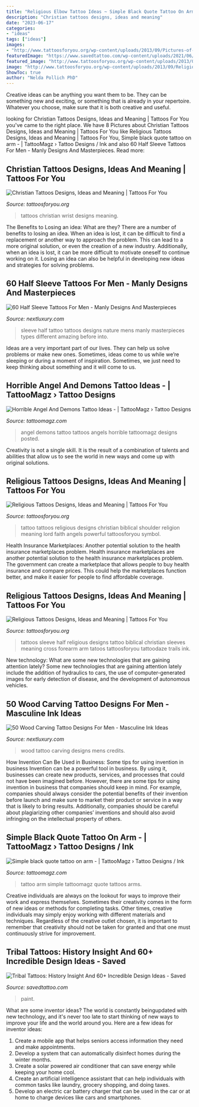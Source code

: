 ```yaml
---
title: "Religious Elbow Tattoo Ideas ~ Simple Black Quote Tattoo On Arm -"
description: "Christian tattoos designs, ideas and meaning"
date: "2023-06-17"
categories:
- "ideas"
tags: ["ideas"]
images:
- "http://www.tattoosforyou.org/wp-content/uploads/2013/09/Pictures-of-Religious-Tattoos.jpg"
featuredImage: "https://www.savedtattoo.com/wp-content/uploads/2021/06/African-Tribal-Tattoos-4.jpeg"
featured_image: "http://www.tattoosforyou.org/wp-content/uploads/2013/09/Christian-Wrist-Tattoos-768x1024.jpg"
image: "http://www.tattoosforyou.org/wp-content/uploads/2013/09/Religious-Tattoo-Designs-For-Men-764x1024.jpg"
ShowToc: true
author: "Nelda Pollich PhD"
---
```



Creative ideas can be anything you want them to be. They can be something new and exciting, or something that is already in your repertoire. Whatever you choose, make sure that it is both creative and useful.

	

		
looking for Christian Tattoos Designs, Ideas and Meaning | Tattoos For You you've came to the right place. We have 8 Pictures about Christian Tattoos Designs, Ideas and Meaning | Tattoos For You like Religious Tattoos Designs, Ideas and Meaning | Tattoos For You, Simple black quote tattoo on arm - | TattooMagz › Tattoo Designs / Ink and also 60 Half Sleeve Tattoos For Men - Manly Designs And Masterpieces. Read more:
		
    
## Christian Tattoos Designs, Ideas And Meaning | Tattoos For You

<img loading=lazy src="http://www.tattoosforyou.org/wp-content/uploads/2013/09/Christian-Wrist-Tattoos-768x1024.jpg" onerror="this.onerror=null;this.src='https://tse4.mm.bing.net/th?id=OIP.xSqtRmdf8TeLGvX0S7yk8gHaJ4&amp;pid=15.1';" alt="Christian Tattoos Designs, Ideas and Meaning | Tattoos For You">

_Source: tattoosforyou.org_

>tattoos christian wrist designs meaning. 

	

The Benefits to Losing an idea: What are they?
There are a number of benefits to losing an idea. When an idea is lost, it can be difficult to find a replacement or another way to approach the problem. This can lead to a more original solution, or even the creation of a new industry. Additionally, when an idea is lost, it can be more difficult to motivate oneself to continue working on it. Losing an idea can also be helpful in developing new ideas and strategies for solving problems.

    
## 60 Half Sleeve Tattoos For Men - Manly Designs And Masterpieces

<img loading=lazy src="http://nextluxury.com/wp-content/uploads/mens-nature-half-sleeve-tattoo.jpg" onerror="this.onerror=null;this.src='https://tse1.mm.bing.net/th?id=OIP.7s9zVDmcWmO3V284VNJAjwAAAA&amp;pid=15.1';" alt="60 Half Sleeve Tattoos For Men - Manly Designs And Masterpieces">

_Source: nextluxury.com_

>sleeve half tattoo tattoos designs nature mens manly masterpieces types different amazing before into. 

	

Ideas are a very important part of our lives. They can help us solve problems or make new ones. Sometimes, ideas come to us while we’re sleeping or during a moment of inspiration. Sometimes, we just need to keep thinking about something and it will come to us.

    
## Horrible Angel And Demons Tattoo Ideas - | TattooMagz › Tattoo Designs

<img loading=lazy src="https://tattoomagz.com/wp-content/uploads/angels-and-demons-tattoos-angel-and-demons-tattoo-37233.jpg" onerror="this.onerror=null;this.src='https://tse2.mm.bing.net/th?id=OIP.aJJEB3iALBbUSvDrHEWESgHaMI&amp;pid=15.1';" alt="Horrible Angel And Demons Tattoo Ideas - | TattooMagz › Tattoo Designs">

_Source: tattoomagz.com_

>angel demons tattoo tattoos angels horrible tattoomagz designs posted. 

	

Creativity is not a single skill. It is the result of a combination of talents and abilities that allow us to see the world in new ways and come up with original solutions.

    
## Religious Tattoos Designs, Ideas And Meaning | Tattoos For You

<img loading=lazy src="http://www.tattoosforyou.org/wp-content/uploads/2013/09/Religious-Tattoo-Designs-For-Men-764x1024.jpg" onerror="this.onerror=null;this.src='https://tse4.mm.bing.net/th?id=OIP.xOn1c8wnxqDBKsMxuWXgvgHaJ7&amp;pid=15.1';" alt="Religious Tattoos Designs, Ideas and Meaning | Tattoos For You">

_Source: tattoosforyou.org_

>tattoo tattoos religious designs christian biblical shoulder religion meaning lord faith angels powerful tattoosforyou symbol. 

	

Health Insurance Marketplaces: Another potential solution to the health insurance marketplaces problem.
Health insurance marketplaces are another potential solution to the health insurance marketplaces problem. The government can create a marketplace that allows people to buy health insurance and compare prices. This could help the marketplaces function better, and make it easier for people to find affordable coverage.

    
## Religious Tattoos Designs, Ideas And Meaning | Tattoos For You

<img loading=lazy src="http://www.tattoosforyou.org/wp-content/uploads/2013/09/Pictures-of-Religious-Tattoos.jpg" onerror="this.onerror=null;this.src='https://tse3.mm.bing.net/th?id=OIP.7zVzKlnOgw2M28hXrsA2OQHaJ3&amp;pid=15.1';" alt="Religious Tattoos Designs, Ideas and Meaning | Tattoos For You">

_Source: tattoosforyou.org_

>tattoos sleeve half religious designs tattoo biblical christian sleeves meaning cross forearm arm tatoos tattoosforyou tattoodaze trails ink. 

	

New technology: What are some new technologies that are gaining attention lately?
Some new technologies that are gaining attention lately include the addition of hydraulics to cars, the use of computer-generated images for early detection of disease, and the development of autonomous vehicles.

    
## 50 Wood Carving Tattoo Designs For Men - Masculine Ink Ideas

<img loading=lazy src="http://nextluxury.com/wp-content/uploads/skull-wood-carving-mens-leg-tattoo-designs.jpg" onerror="this.onerror=null;this.src='https://tse4.mm.bing.net/th?id=OIP.Y37dczoClD_kvVne1shpngHaHa&amp;pid=15.1';" alt="50 Wood Carving Tattoo Designs For Men - Masculine Ink Ideas">

_Source: nextluxury.com_

>wood tattoo carving designs mens credits. 

	

How Invention Can Be Used in Business: Some tips for using invention in business
Invention can be a powerful tool in business. By using it, businesses can create new products, services, and processes that could not have been imagined before. However, there are some tips for using invention in business that companies should keep in mind. For example, companies should always consider the potential benefits of their invention before launch and make sure to market their product or service in a way that is likely to bring results. Additionally, companies should be careful about plagiarizing other companies’ inventions and should also avoid infringing on the intellectual property of others.

    
## Simple Black Quote Tattoo On Arm - | TattooMagz › Tattoo Designs / Ink

<img loading=lazy src="https://tattoomagz.com/wp-content/uploads/2014/07/Simple-black-quote-tattoo-on-arm.jpg" onerror="this.onerror=null;this.src='https://tse2.mm.bing.net/th?id=OIP.WaqkWHHqV9uLSlhg_qRcOAHaE7&amp;pid=15.1';" alt="Simple black quote tattoo on arm - | TattooMagz › Tattoo Designs / Ink">

_Source: tattoomagz.com_

>tattoo arm simple tattoomagz quote tattoos arms. 

	

Creative individuals are always on the lookout for ways to improve their work and express themselves. Sometimes their creativity comes in the form of new ideas or methods for completing tasks. Other times, creative individuals may simply enjoy working with different materials and techniques. Regardless of the creative outlet chosen, it is important to remember that creativity should not be taken for granted and that one must continuously strive for improvement.

    
## Tribal Tattoos: History Insight And 60+ Incredible Design Ideas - Saved

<img loading=lazy src="https://www.savedtattoo.com/wp-content/uploads/2021/06/African-Tribal-Tattoos-4.jpeg" onerror="this.onerror=null;this.src='https://tse2.mm.bing.net/th?id=OIP.2buU2YDDhaQ9-nu2woOPlwAAAA&amp;pid=15.1';" alt="Tribal Tattoos: History Insight And 60+ Incredible Design Ideas - Saved">

_Source: savedtattoo.com_

>paint. 

	

What are some inventor ideas?
The world is constantly beingupdated with new technology, and it's never too late to start thinking of new ways to improve your life and the world around you. Here are a few ideas for inventor ideas: 
1. Create a mobile app that helps seniors access information they need and make appointments. 
2. Develop a system that can automatically disinfect homes during the winter months. 
3. Create a solar powered air conditioner that can save energy while keeping your home cool. 
4. Create an artificial intelligence assistant that can help individuals with common tasks like laundry, grocery shopping, and doing taxes. 
5. Develop an electric car battery charger that can be used in the car or at home to charge devices like cars and smartphones.

